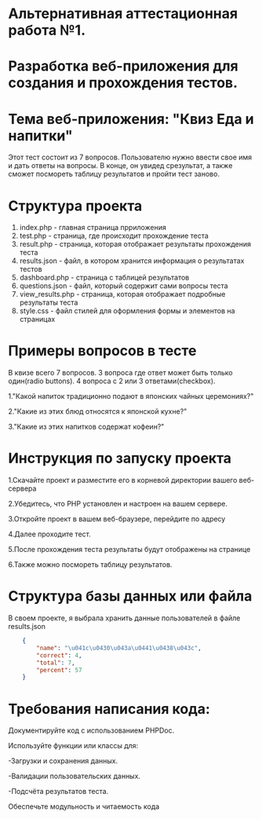 # Альтернативная аттестационная работа №1. 
# Разработка веб-приложения для создания и прохождения тестов.
# Тема веб-приложения:  "Квиз Еда и напитки"

Этот тест состоит из 7 вопросов. Пользователю нужно ввести свое имя и дать ответы на вопросы. В конце, он увидед срезультат, а также сможет посмореть таблицу результатов и пройти тест заново.

# Структура проекта
1. index.php - главная страница прриложения
2. test.php - страница, где происходит прохождение теста
3. result.php -  страница, которая отображает результаты прохождения теста
4. results.json - файл, в котором хранится информация о результатах тестов
5. dashboard.php - страница с таблицей результатов
6. questions.json - файл, который содержит сами вопросы теста
7. view_results.php - страница, которая отображает подробные результаты теста
8. style.css -  файл стилей для оформления формы и элементов на страницах

# Примеры вопросов в тесте
В квизе всего 7 вопросов. 3 вопроса где ответ может быть только один(radio buttons). 4 вопроса с 2 или 3 ответами(checkbox).

1."Какой напиток традиционно подают в японских чайных церемониях?"

2."Какие из этих блюд относятся к японской кухне?"

3."Какие из этих напитков содержат кофеин?"

# Инструкция по запуску проекта

1.Скачайте проект и разместите его в корневой директории вашего веб-сервера

2.Убедитесь, что PHP установлен и настроен на вашем сервере.

3.Откройте проект в вашем веб-браузере, перейдите по адресу

4.Далее проходите тест.

5.После прохождения теста результаты будут отображены на странице

6.Также можно посмореть таблицу результатов.


# Структура базы данных или файла
В своем проекте, я выбрала хранить данные пользователей в файле results.json
```json
    {
        "name": "\u041c\u0430\u043a\u0441\u0438\u043c",
        "correct": 4,
        "total": 7,
        "percent": 57
    }
```

# Требования написания кода:

Документируйте код с использованием PHPDoc.

Используйте функции или классы для:

-Загрузки и сохранения данных.

-Валидации пользовательских данных.

-Подсчёта результатов теста.

Обеспечьте модульность и читаемость кода



